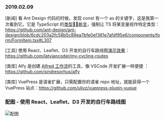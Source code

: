 ### 2019.02.09

[新闻] 看 Ant Design 代码的时候，发现 const 有一个 as 的关键字，这是我第一次看到它。它是 TypeScript 的[类型断言](https://www.typescriptlang.org/docs/handbook/basic-types.html)，强制让 TS 将某变量视作特定类型：<https://github.com/ant-design/ant-design/blob/6cdc203a2fc58b5c89ea7bfe0ef361e7afdf95e6/components/form/FormItem.tsx#L307> 

[工具] 使用 React、Leaflet、D3 开发的自行车路线图[演示效果](https://my-cycling-routes.netlify.com/)：<https://github.com/latviancoder/my-cycling-routes>

[类库] Alfy 是创建 [Alfred 工作流](https://www.alfredapp.com/workflows/)的工具，像 VSCode 开发扩展一样便捷 ：<https://github.com/sindresorhus/alfy>

[类库] VuePress 是语雀扩展，只需配置你的语雀 repo 地址，就能获得一个 VuePress 站点：<https://github.com/ulivz/vuepress-plugin-yuque>

### 配图 - 使用 React、Leaflet、D3 开发的自行车路线图 
![配图](http://ww1.sinaimg.cn/large/62bfa70bly1fzzx6whlfpj21dq0tg12b.jpg)
